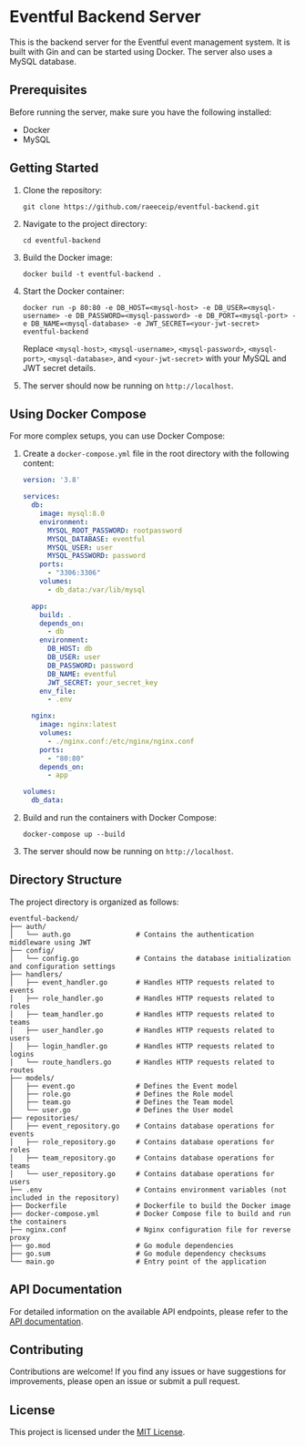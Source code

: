 # Eventful Backend Server

This is the backend server for the Eventful event management system. It is built with Gin and can be started using Docker. The server also uses a MySQL database.

## Prerequisites

Before running the server, make sure you have the following installed:

- Docker
- MySQL

## Getting Started

1. Clone the repository:

    ```shell
    git clone https://github.com/raeeceip/eventful-backend.git
    ```

2. Navigate to the project directory:

    ```shell
    cd eventful-backend
    ```

3. Build the Docker image:

    ```shell
    docker build -t eventful-backend .
    ```

4. Start the Docker container:

    ```shell
    docker run -p 80:80 -e DB_HOST=<mysql-host> -e DB_USER=<mysql-username> -e DB_PASSWORD=<mysql-password> -e DB_PORT=<mysql-port> -e DB_NAME=<mysql-database> -e JWT_SECRET=<your-jwt-secret> eventful-backend
    ```

    Replace `<mysql-host>`, `<mysql-username>`, `<mysql-password>`, `<mysql-port>`, `<mysql-database>`, and `<your-jwt-secret>` with your MySQL and JWT secret details.

5. The server should now be running on `http://localhost`.

## Using Docker Compose

For more complex setups, you can use Docker Compose:

1. Create a `docker-compose.yml` file in the root directory with the following content:

    ```yaml
    version: '3.8'

    services:
      db:
        image: mysql:8.0
        environment:
          MYSQL_ROOT_PASSWORD: rootpassword
          MYSQL_DATABASE: eventful
          MYSQL_USER: user
          MYSQL_PASSWORD: password
        ports:
          - "3306:3306"
        volumes:
          - db_data:/var/lib/mysql

      app:
        build: .
        depends_on:
          - db
        environment:
          DB_HOST: db
          DB_USER: user
          DB_PASSWORD: password
          DB_NAME: eventful
          JWT_SECRET: your_secret_key
        env_file:
          - .env

      nginx:
        image: nginx:latest
        volumes:
          - ./nginx.conf:/etc/nginx/nginx.conf
        ports:
          - "80:80"
        depends_on:
          - app

    volumes:
      db_data:
    ```

2. Build and run the containers with Docker Compose:

    ```shell
    docker-compose up --build
    ```

3. The server should now be running on `http://localhost`.

## Directory Structure

The project directory is organized as follows:

```shell
eventful-backend/
├── auth/
│   └── auth.go                # Contains the authentication middleware using JWT
├── config/
│   └── config.go              # Contains the database initialization and configuration settings
├── handlers/
│   ├── event_handler.go       # Handles HTTP requests related to events
│   ├── role_handler.go        # Handles HTTP requests related to roles
│   ├── team_handler.go        # Handles HTTP requests related to teams
│   ├── user_handler.go        # Handles HTTP requests related to users
│   ├── login_handler.go       # Handles HTTP requests related to logins
│   └── route_handlers.go      # Handles HTTP requests related to routes
├── models/
│   ├── event.go               # Defines the Event model
│   ├── role.go                # Defines the Role model
│   ├── team.go                # Defines the Team model
│   └── user.go                # Defines the User model
├── repositories/
│   ├── event_repository.go    # Contains database operations for events
│   ├── role_repository.go     # Contains database operations for roles
│   ├── team_repository.go     # Contains database operations for teams
│   └── user_repository.go     # Contains database operations for users
├── .env                       # Contains environment variables (not included in the repository)
├── Dockerfile                 # Dockerfile to build the Docker image
├── docker-compose.yml         # Docker Compose file to build and run the containers
├── nginx.conf                 # Nginx configuration file for reverse proxy
├── go.mod                     # Go module dependencies
├── go.sum                     # Go module dependency checksums
└── main.go                    # Entry point of the application

```

## API Documentation

For detailed information on the available API endpoints, please refer to the [API documentation](API.md).

## Contributing

Contributions are welcome! If you find any issues or have suggestions for improvements, please open an issue or submit a pull request.

## License

This project is licensed under the [MIT License](LICENSE).
